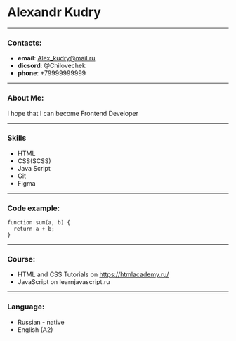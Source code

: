 # Alexandr Kudry
***
### Contacts:
* **email**: Alex_kudry@mail.ru
* **dicsord**: @Chilovechek
* **phone**: +79999999999
***
### About Me:
I hope that I can become Frontend Developer
***
### Skills

* HTML
* CSS(SCSS)
* Java Script
* Git
* Figma
***
### Code example:
``````
function sum(a, b) {
  return a + b;
}
```````
***
### Course:
* HTML and CSS Tutorials on https://htmlacademy.ru/
* JavaScript on learnjavascript.ru
***
### Language:

* Russian - native
* English  (A2)

